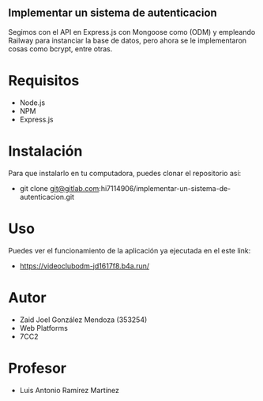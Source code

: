 ## Implementar un sistema de autenticacion 

Segimos con el API en Express.js con Mongoose como (ODM) y empleando Railway para instanciar la base de datos, pero ahora se le implementaron cosas como bcrypt, entre otras.

# Requisitos

- Node.js
- NPM
- Express.js

# Instalación 

Para que instalarlo en tu computadora, puedes clonar el repositorio así:

- git clone git@gitlab.com:hi7114906/implementar-un-sistema-de-autenticacion.git 

# Uso 

Puedes ver el funcionamiento de la aplicación ya ejecutada en el este link:

- https://videoclubodm-jd1617f8.b4a.run/ 

# Autor

- Zaid Joel González Mendoza (353254)
- Web Platforms
- 7CC2

# Profesor 

- Luis Antonio Ramírez Martínez 

